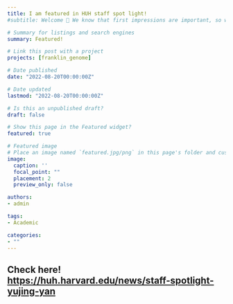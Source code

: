 ```yaml
---
title: I am featured in HUH staff spot light!
#subtitle: Welcome 👋 We know that first impressions are important, so we've populated your new site with some initial content to help you get familiar with everything in no time.

# Summary for listings and search engines
summary: Featured!

# Link this post with a project
projects: [franklin_genome]

# Date published
date: "2022-08-20T00:00:00Z"

# Date updated
lastmod: "2022-08-20T00:00:00Z"

# Is this an unpublished draft?
draft: false

# Show this page in the Featured widget?
featured: true

# Featured image
# Place an image named `featured.jpg/png` in this page's folder and customize its options here.
image:
  caption: ''
  focal_point: ""
  placement: 2
  preview_only: false

authors:
- admin

tags:
- Academic

categories:
- ""
---
```


## Check here! https://huh.harvard.edu/news/staff-spotlight-yujing-yan


